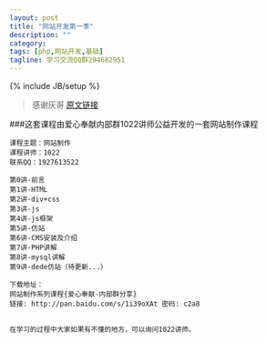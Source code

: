 ```yaml
---
layout: post
title: "网站开发第一季"
description: ""
category: 
tags: [php,网站开发,基础]
tagline: 学习交流QQ群294682951
---
```

{% include JB/setup %}

>感谢灰哥 [原文链接](http://user.qzone.qq.com/712060625/blog/1413534403)

###这套课程由爱心奉献内部群1022讲师公益开发的一套网站制作课程



	课程主题：网站制作
	课程讲师：1022
	联系QQ：1927613522 

	第0讲-前言
	第1讲-HTML
	第2讲-div+css
	第3讲-js
	第4讲-js框架
	第5讲-仿站
	第6讲-CMS安装及介绍
	第7讲-PHP讲解
	第8讲-mysql讲解
	第9讲-dede仿站（待更新...）

	下载地址： 
	网站制作系列课程{爱心奉献-内部群分享}
	链接: http://pan.baidu.com/s/1i39oXAt 密码: c2a8 
	 

	在学习的过程中大家如果有不懂的地方，可以询问1022讲师。


